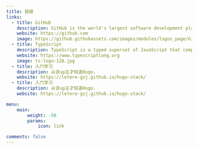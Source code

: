 ```yaml
---
title: 链接
links:
  - title: GitHub
    description: GitHub is the world's largest software development platform.
    website: https://github.com
    image: https://github.githubassets.com/images/modules/logos_page/GitHub-Mark.png
  - title: TypeScript
    description: TypeScript is a typed superset of JavaScript that compiles to plain JavaScript.
    website: https://www.typescriptlang.org
    image: ts-logo-128.jpg
  - title: 入门学习
    description: 从该up主才知道Hugo.
    website: https://letere-gzj.github.io/hugo-stack/
  - title: 入门学习
    description: 从该up主才知道Hugo.
    website: https://letere-gzj.github.io/hugo-stack/

menu:
    main: 
        weight: -50
        params:
            icon: link

comments: false
---
```


